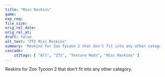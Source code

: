 ```yaml
---
title: "Misc Reskins"
game:
exp_req: 
file_size: 
orig_rel_date:
orig_rel_at:
draft: false
alt_text: "ZT2 Misc Reskins"
summary: "Reskins for Zoo Tycoon 2 that don't fit into any other category."
cascade:
    zt2tags: [ "All", "ZT2", "Texture Mods", "Misc Reskins" ]
---
```


Reskins for Zoo Tycoon 2 that don't fit into any other category.
